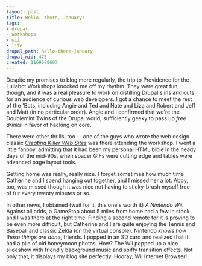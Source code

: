 ```yaml
--- 
layout: post
title: Hello, there, January!
tags: 
- drupal
- workshops
- wii
- life
drupal_path: hello-there-january
drupal_nid: 475
created: 1169680607
---
```

Despite my promises to blog more regularly, the trip to Providence for the Lullabot Workshops knocked me off my rhythm. They were great fun, though, and it was a real pleasure to work on distilling Drupal's ins and outs for an audience of curious web developers. I got a chance to meet the rest of the 'Bots, including Angie and Ted and Nate and Liza and Robert and Jeff and Matt (in no particular order). Angie and I confirmed that we're the Doublemint Twins of the Drupal world, sufficiently geeky to pass up <i>free drinks</i> in favor of hacking on core.



There were other thrills, too -- one of the guys who wrote the web design classic <i><a href="http://www.amazon.com/Creating-Killer-Web-Sites-Third-Generation/dp/product-description/1568302894">Creating Killer Web Sites</a></i> was there attending the workshop. I went a little fanboy, admitting that it had been my personal HTML bible in the heady days of the mid-90s, when spacer GIFs were cutting edge and tables were advanced page layout tools.



Getting home was really, really nice. I forget sometimes how much time Catherine and I spend hanging out together, and I missed her a lot. Abby, too, was missed though it was nice not having to sticky-brush myself free of fur every twenty minutes or so.



In other news, I obtained (wait for it, this one's worth it) <i>A Nintendo Wii.</i> Against all odds, a GameStop about 5 miles from home had a few in stock and I was there at the right time. Finding a second remote for it is proving to be even more difficult, but Catherine and I are quite enjoying the Tennis and Baseball and classic Zelda (on the virtual console). Nintendo <i>knows how these things are done</i>, friends. I popped in an SD card and realized that it had a pile of old honeymoon photos. How? The Wii popped up a nice slideshow with friendly background music and spiffy transition effects. Not only that, it displays my blog site perfectly. Hooray, Wii Internet Browser!
